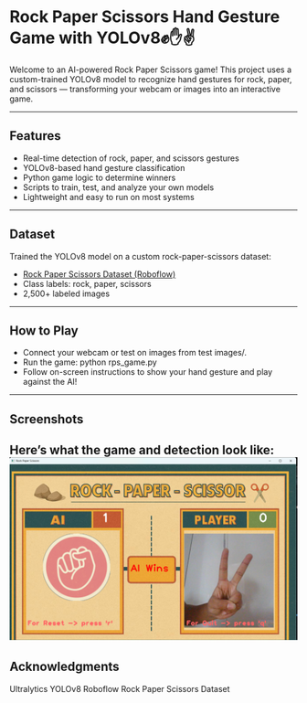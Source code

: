 # Rock Paper Scissors Hand Gesture Game with YOLOv8✊✋✌️

Welcome to an AI-powered Rock Paper Scissors game! This project uses a custom-trained YOLOv8 model to recognize hand gestures for rock, paper, and scissors — transforming your webcam or images into an interactive game.

---

##  Features

- Real-time detection of rock, paper, and scissors gestures
- YOLOv8-based hand gesture classification
- Python game logic to determine winners
- Scripts to train, test, and analyze your own models
- Lightweight and easy to run on most systems

---
##  Dataset

Trained the YOLOv8 model on a custom rock-paper-scissors dataset:  
- [Rock Paper Scissors Dataset (Roboflow)](https://universe.roboflow.com/roboflow-rock-paper-scissors/rock-paper-scissors-dataset)  
- Class labels: rock, paper, scissors  
- 2,500+ labeled images 

---
## How to Play

- Connect your webcam or test on images from test images/.
- Run the game:
python rps_game.py
- Follow on-screen instructions to show your hand gesture and play against the AI!

---
## Screenshots
Here’s what the game and detection look like:
![image alt](https://github.com/shriyabushan/RPC_game/blob/496436a8ff614d46ed07907a06f18746f4223848/Screenshot.png)
---
## Acknowledgments
Ultralytics YOLOv8
Roboflow Rock Paper Scissors Dataset
